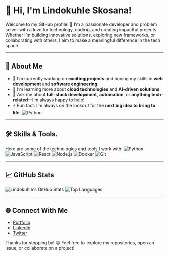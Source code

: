 # 👋 Hi, I'm Lindokuhle Skosana!

Welcome to my GitHub profile! 🚀 I’m a passionate developer and problem solver with a love for technology, coding, and creating impactful projects. Whether I’m building innovative solutions, exploring new frameworks, or collaborating with others, I aim to make a meaningful difference in the tech space.

---

## 🌟 About Me
- 🔭 I’m currently working on **exciting projects** and honing my skills in **web development** and **software engineering**.
- 🌱 I’m learning more about **cloud technologies** and **AI-driven solutions**.
- 💬 Ask me about **full-stack development**, **automation**, or **anything tech-related**—I’m always happy to help!
- ⚡ Fun fact: I’m always on the lookout for the **next big idea to bring to life**.
![Python](https://camo.githubusercontent.com/2fadbfb77397351914a7175434d72a044a0177f26342fd72f0586f6374d43ff5/68747470733a2f2f6d656469612e6c6963646e2e636f6d2f646d732f696d6167652f44353631324151486d665875303357494268412f61727469636c652d636f7665725f696d6167652d736872696e6b5f3732305f313238302f302f313638393031323633333538303f653d3231343734383336343726763d6265746126743d744c544a374e524c5a4568374e7a4a5475724b356b5646795a75687176456f5f5152584d665a45696c5073)
---

## 🛠️ Skills & Tools.
Here are some of the technologies and tools I work with:
![Python](https://img.shields.io/badge/-Python-blue?style=flat)
![JavaScript](https://img.shields.io/badge/-JavaScript-yellow?style=flat)
![React](https://img.shields.io/badge/-React-61DAFB?style=flat)
![Node.js](https://img.shields.io/badge/-Node.js-green?style=flat)
![Docker](https://img.shields.io/badge/-Docker-blue?style=flat)
![Git](https://img.shields.io/badge/-Git-orange?style=flat)

---

## 📈 GitHub Stats
![Lindokuhle's GitHub Stats](https://github-readme-stats.vercel.app/api?username=lindokuhleskosana&show_icons=true&theme=radical)
![Top Languages](https://github-readme-stats.vercel.app/api/top-langs/?username=Lindokuhle&layout=compact&theme=radical)

---

## 🌐 Connect With Me
- [Portfolio](https://lindokuhleskosana.co.za/)
- [LinkedIn](https://www.linkedin.com/in/lindokuhle-skosana/)
- [Twitter](https://x.com/LindokuhleSko)

Thanks for stopping by! 😊 Feel free to explore my repositories, open an issue, or collaborate on a project!
